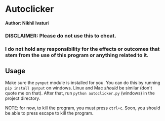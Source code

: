 # Autoclicker

#### Author: Nikhil Ivaturi

### DISCLAIMER: Please do not use this to cheat.
### I do not hold any responsibility for the effects or outcomes that stem from the use of this program or anything related to it.

## Usage
Make sure the `pynput` module is installed for you.
You can do this by running `pip install pynput` on windows. Linux and Mac *should* be similar (don't quote me on that).
After that, run `python autoclicker.py` (windows) in the project directory.

NOTE: for now, to kill the program, you must press `ctrl+c`.
Soon, you should be able to press escape to kill the program.
